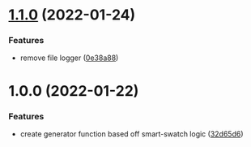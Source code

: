 # [1.1.0](https://github.com/chrisodicho/smart-swatch/compare/v1.0.0...v1.1.0) (2022-01-24)


### Features

* remove file logger ([0e38a88](https://github.com/chrisodicho/smart-swatch/commit/0e38a882d5345bd2d103ec92c1528653d766375a))

# 1.0.0 (2022-01-22)


### Features

* create generator function based off smart-swatch logic ([32d65d6](https://github.com/chrisodicho/smart-swatch/commit/32d65d602b7b60855231e83c61584e3318c589a1))
